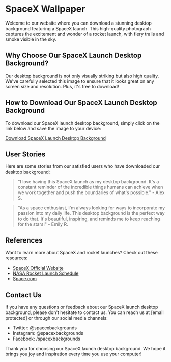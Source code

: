 <!--font:Open Sans-->

# SpaceX Wallpaper

Welcome to our website where you can download a stunning desktop background featuring a SpaceX launch. This high-quality photograph captures the excitement and wonder of a rocket launch, with fiery trails and smoke visible in the sky.

## Why Choose Our SpaceX Launch Desktop Background?

Our desktop background is not only visually striking but also high quality. We've carefully selected this image to ensure that it looks great on any screen size and resolution. Plus, it's free to download!

## How to Download Our SpaceX Launch Desktop Background

To download our SpaceX launch desktop background, simply click on the link below and save the image to your device:

[Download SpaceX Launch Desktop Background](#)

## User Stories

Here are some stories from our satisfied users who have downloaded our desktop background:

> "I love having this SpaceX launch as my desktop background. It's a constant reminder of the incredible things humans can achieve when we work together and push the boundaries of what's possible." - Alex S.

> "As a space enthusiast, I'm always looking for ways to incorporate my passion into my daily life. This desktop background is the perfect way to do that. It's beautiful, inspiring, and reminds me to keep reaching for the stars!" - Emily R.

## References

Want to learn more about SpaceX and rocket launches? Check out these resources:

- [SpaceX Official Website](#)
- [NASA Rocket Launch Schedule](#)
- [Space.com](#)

## Contact Us

If you have any questions or feedback about our SpaceX launch desktop background, please don't hesitate to contact us. You can reach us at [email protected] or through our social media channels:

- Twitter: @spacexbackgrounds
- Instagram: @spacexbackgrounds
- Facebook: /spacexbackgrounds

Thank you for choosing our SpaceX launch desktop background. We hope it brings you joy and inspiration every time you use your computer!

<!--

Write me content for website with wallpaper which alt text is:

"A realistic photograph of a rocket launch, with fiery trails and smoke visible in the sky."

The name/title of the page should not be 1:1 copy of the alt text but rather a real content of the website which is using this wallpaper.

- Use markdown format 
- Start with heading
- Heading should be short and concise
- The content should look like a real website 
- The website should not be about the wallpaper, wallpaper is just a related background
- Heading should be contain work "wallpaper" or "background"
- Include real sections like references, contact, user stories, etc. use things relevant to the page purpose.
- Feel free to use structure like headings, bullets, numbering, blockquotes, paragraphs, horizontal lines, etc.
- You can use formatting like bold or _italic_
- You can include UTF-8 emojis
- Links should be only #hash anchors (and you can refer to the document itself)
- Do not include images


---


# SpaceX Launch Wallpaper for Your Desktop Background

Welcome to our website where you can download a stunning SpaceX launch wallpaper for your desktop background. Our wallpaper features a realistic photograph of a rocket launch, with fiery trails and smoke visible in the sky. It's perfect for space enthusiasts or anyone who wants to add some excitement to their computer screen.

## Why Choose Our SpaceX Launch Wallpaper?

Our wallpaper is not only visually striking but also high quality. We've carefully selected this image to ensure that it looks great on any screen size and resolution. Plus, it's free to download!

## How to Download Our Wallpaper

To download our SpaceX launch wallpaper, simply click on the link below and save the image to your device:

[Download SpaceX Launch Wallpaper](#)

## User Stories

Here are some stories from our satisfied users who have downloaded our wallpaper:

> "I'm a huge fan of space exploration, and this wallpaper captures the excitement and wonder of a rocket launch perfectly. Every time I turn on my computer, I feel like I'm about to blast off into space!" - John D.

> "I needed a new background for my work computer, and this SpaceX launch wallpaper was just what I was looking for. It's professional yet eye-catching, and it helps me stay focused and motivated throughout the day." - Sarah L.

## References

Want to learn more about SpaceX and rocket launches? Check out these resources:

- [SpaceX Official Website](#)
- [NASA Rocket Launch Schedule](#)
- [Space.com](#)

## Contact Us

If you have any questions or feedback about our SpaceX launch wallpaper, please don't hesitate to contact us. You can reach us at [email protected] or through our social media channels:

- Twitter: @spacexwallpaper
- Instagram: @spacexwallpapers
- Facebook: /spacexwallpapers

Thank you for choosing our SpaceX launch wallpaper for your desktop background. We hope it brings you joy and inspiration every time you use your computer!


---


Heading should not include word "wallpaper". The website should not be about the wallpaper itself, wallpaper is just a related background, rewrite whole content.


---


# Free Desktop Background: SpaceX Launch

Welcome to our website where you can download a stunning desktop background featuring a SpaceX launch. This high-quality photograph captures the excitement and wonder of a rocket launch, with fiery trails and smoke visible in the sky.

## Why Choose Our SpaceX Launch Desktop Background?

Our desktop background is not only visually striking but also high quality. We've carefully selected this image to ensure that it looks great on any screen size and resolution. Plus, it's free to download!

## How to Download Our SpaceX Launch Desktop Background

To download our SpaceX launch desktop background, simply click on the link below and save the image to your device:

[Download SpaceX Launch Desktop Background](#)

## User Stories

Here are some stories from our satisfied users who have downloaded our desktop background:

> "I love having this SpaceX launch as my desktop background. It's a constant reminder of the incredible things humans can achieve when we work together and push the boundaries of what's possible." - Alex S.

> "As a space enthusiast, I'm always looking for ways to incorporate my passion into my daily life. This desktop background is the perfect way to do that. It's beautiful, inspiring, and reminds me to keep reaching for the stars!" - Emily R.

## References

Want to learn more about SpaceX and rocket launches? Check out these resources:

- [SpaceX Official Website](#)
- [NASA Rocket Launch Schedule](#)
- [Space.com](#)

## Contact Us

If you have any questions or feedback about our SpaceX launch desktop background, please don't hesitate to contact us. You can reach us at [email protected] or through our social media channels:

- Twitter: @spacexbackgrounds
- Instagram: @spacexbackgrounds
- Facebook: /spacexbackgrounds

Thank you for choosing our SpaceX launch desktop background. We hope it brings you joy and inspiration every time you use your computer!

-->
